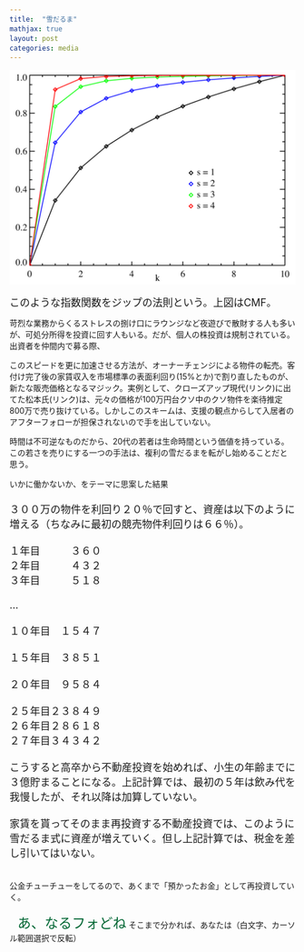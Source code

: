 ```yaml
---
title:  "雪だるま"
mathjax: true
layout: post
categories: media
---
```


![Zipf_distribution_CMF](/assets/Media/Images/Zipf_distribution_CMF.png)

<span style="font-size:large">このような指数関数をジップの法則という。上図はCMF。</span>

苛烈な業務からくるストレスの捌け口にラウンジなど夜遊びで散財する人も多いが、可処分所得を投資に回す人もいる。だが、個人の株投資は規制されている。出資者を仲間内で募る際、

このスピードを更に加速させる方法が、オーナーチェンジによる物件の転売。客付け完了後の家賃収入を市場標準の表面利回り(15%とか)で割り直したものが、新たな販売価格となるマジック。実例として、クローズアップ現代(リンク)に出てた松本氏(リンク)は、元々の価格が100万円台クソ中のクソ物件を楽待推定800万で売り抜けている。しかしこのスキームは、支援の観点からして入居者のアフターフォローが担保されないので手を出していない。

時間は不可逆なものだから、20代の若者は生命時間という価値を持っている。この若さを売りにする一つの手法は、複利の雪だるまを転がし始めることだと思う。

いかに働かないか、をテーマに思案した結果
<span style="font-size:large"><br><br>３００万の物件を利回り２０％で回すと、資産は以下のように増える（ちなみに最初の競売物件利回りは６６％）。<br><br>１年目　　　３６０<br>２年目　　　４３２<br>３年目　　　５１８<br><br>…<br><br>１０年目　１５４７<br><br>１５年目　３８５１<br><br>２０年目　９５８４<br><br>２５年目２３８４９<br>２６年目２８６１８<br>２７年目３４３４２<br><br>こうすると高卒から不動産投資を始めれば、小生の年齢までに３億貯まることになる。上記計算では、最初の５年は飲み代を我慢したが、それ以降は加算していない。<br><br>家賃を貰ってそのまま再投資する不動産投資では、このように雪だるま式に資産が増えていく。但し上記計算では、税金を差し引いてはいない。<br><br></span>


公金チューチューをしてるので、あくまで「預かったお金」として再投資していく。
<br><br>　<span style="color:#006633"><span style="font-size:x-large;">あ、なるフォどね</span></span>
そこまで分かれば、あなたは（白文字、カーソル範囲選択で反転）<br><br><span style="color:transparent"><span style="font-size:x-large;">　立派なキチガイです（一般的な意味で）<br></span></span><br><br>
